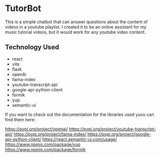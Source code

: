 # TutorBot

This is a simple chatbot that can answer questions about the content of videos in a youtube playlist. I created it to be an online assistant for my music tutorial videos, but it would work for any youtube video content. 

## Technology Used

- react
- vite
- flask
- openAi
- llama-index
- youtube-transcript-api
- google-api-python-client
- formik
- yup
- semantic-ui


If you want to check out the documentation for the libraries used yuou can find them here:

https://pypi.org/project/openai/
https://pypi.org/project/youtube-transcript-api/
https://pypi.org/project/llama-index/
https://pypi.org/project/google-api-python-client/
https://react.semantic-ui.com/usage/
https://www.npmjs.com/package/yup
https://www.npmjs.com/package/formik